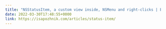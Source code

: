 ```yaml
---
title: "NSStatusItem, a custom view inside, NSMenu and right-clicks | Blog by Ivan Sapozhnik"
date: 2022-03-30T17:48:55+0000
link: https://isapozhnik.com/articles/status-item/
---
```


